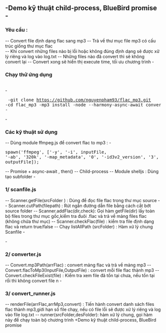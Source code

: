 -Demo kỹ thuật child-process, BlueBird promise</br>
 -<h3>Yêu cầu :</h3>
 -- Convert file định dạng flac sang mp3
 -- Trả về thư mục file mp3 có cấu trúc giống thư mục flac  
 -- Khi convert những files nào bị lỗi hoặc không đúng định dạng sẽ được xữ lý riêng và log vào log.txt
 -- Những files nào đã convert thì sẽ không convert lại
 -- Convert xong sẽ hiển thị execute time, tối ưu chương trình
 -<h3>Chạy thử ứng dụng</h3></br>
 -<pre>
 -git clone https://github.com/nguyenpham93/flac_mp3.git
 -cd flac_mp3
 -mp3 install
 -node --harmony-async-await convert_runner.js
 -</pre>
 -<h3>Các kỹ thuật sử dụng</h3>
 -- Dùng module ffmpeg.js để convert flac to mp3 : 
 -<pre>spawn('ffmpeg', ['-y', '-i', inputFile, '-ab', '320k', '-map_metadata', '0', '-id3v2_version', '3', outputFile]);</pre>
 -- Promise + async-await , then()
 -- Child-process 
 -- Module shelljs : Dùng tạo subfolder 
 -<h3>1/ scanfile.js</h3>
 -- Scanner.getFile(srcFolder ) : Dùng để đọc file flac trong thư mục source
 -- Scanner.cutPath(filepath) : Rút ngắn đường dẫn file bằng cách cắt bớt source folder 
 -- Scanner.addFlac(dir,check): Gọi hàm getFile(dir) lấy toàn bộ files trong thư mục gốc,kiểm tra đuôi .flac và trả về mảng files flac (không chứa thư mục)
 -- Scanner.checkFlac(file) : kiểm tra file định dạng flac và return true/false 
 -- Chạy listAllPath (srcFolder) : Hàm xử lý chung Scanfile
 -</br>
 -
 -<h3>2/ converter.js</h3>
 -- Convert.mp3Path(arrFlac) : convert mảng flac và trả về mảng mp3 
 -- Convert.flacToMp3(InputFile,OutputFile) : convert mỗi file flac thành mp3
 -- Convert.checkFileExist(file) : Kiểm tra xem file đã tồn tại chưa, nếu tồn tại rồi thì không convert file n
 -<h3>3/ convert_runner.js</h3> 
 -- renderFile(arrFlac,arrMp3,convert) : Tiến hành convert danh sách files flac thành mp3,giới hạn số file chạy, nếu có file lỗi sẽ được xử lý riêng và log vào file log.txt 
 -- runner(srcFolder,desFolder): hàm xử lý chung, gọi hàm này để chạy toàn bộ chương trình
 +Demo kỹ thuật child-process, BlueBird promise